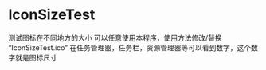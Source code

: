 # IconSizeTest
测试图标在不同地方的大小
可以任意使用本程序，使用方法修改/替换 “IconSizeTest.ico”
在任务管理器，任务栏，资源管理器等可以看到数字，这个数字就是图标尺寸
